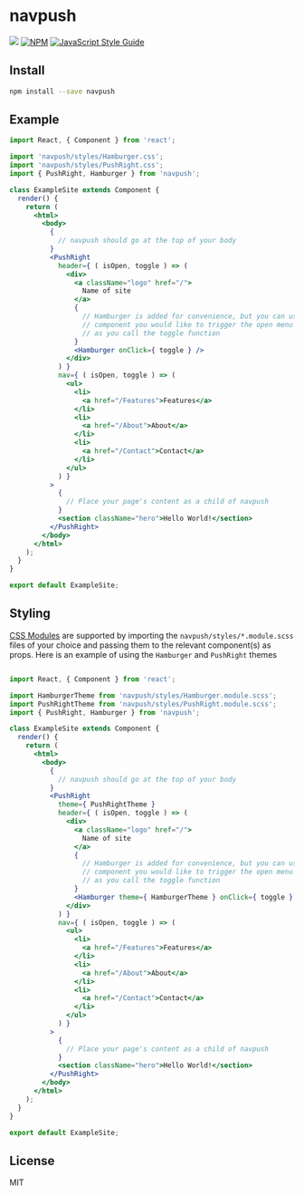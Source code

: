 # navpush

> 

![](https://img.shields.io/travis/com/nicholasray/navpush.svg?style=flat) [![NPM](https://img.shields.io/npm/v/navpush.svg)](https://www.npmjs.com/package/navpush) [![JavaScript Style Guide](https://img.shields.io/badge/code_style-standard-brightgreen.svg)](https://standardjs.com)

## Install

```bash
npm install --save navpush
```

## Example

```jsx
import React, { Component } from 'react';

import 'navpush/styles/Hamburger.css';
import 'navpush/styles/PushRight.css';
import { PushRight, Hamburger } from 'navpush';

class ExampleSite extends Component {
  render() {
    return (
      <html>
        <body>
          {
            // navpush should go at the top of your body
          }
          <PushRight
            header={ ( isOpen, toggle ) => (
              <div>
                <a className="logo" href="/">
                  Name of site
                </a>
                {
                  // Hamburger is added for convenience, but you can use whatever
                  // component you would like to trigger the open menu as long
                  // as you call the toggle function
                }
                <Hamburger onClick={ toggle } />
              </div>
            ) }
            nav={ ( isOpen, toggle ) => (
              <ul>
                <li>
                  <a href="/Features">Features</a>
                </li>
                <li>
                  <a href="/About">About</a>
                </li>
                <li>
                  <a href="/Contact">Contact</a>
                </li>
              </ul>
            ) }
          >
            {
              // Place your page's content as a child of navpush
            }
            <section className="hero">Hello World!</section>
          </PushRight>
        </body>
      </html>
    );
  }
}

export default ExampleSite;
```

## Styling

[CSS Modules](https://github.com/css-modules/css-modules) are supported by
importing the `navpush/styles/*.module.scss` files of your choice and passing
them to the relevant component(s) as props. Here is an example of using the
`Hamburger` and `PushRight` themes
```jsx

import React, { Component } from 'react';

import HamburgerTheme from 'navpush/styles/Hamburger.module.scss';
import PushRightTheme from 'navpush/styles/PushRight.module.scss';
import { PushRight, Hamburger } from 'navpush';

class ExampleSite extends Component {
  render() {
    return (
      <html>
        <body>
          {
            // navpush should go at the top of your body
          }
          <PushRight
            theme={ PushRightTheme }
            header={ ( isOpen, toggle ) => (
              <div>
                <a className="logo" href="/">
                  Name of site
                </a>
                {
                  // Hamburger is added for convenience, but you can use whatever
                  // component you would like to trigger the open menu as long
                  // as you call the toggle function
                }
                <Hamburger theme={ HamburgerTheme } onClick={ toggle } />
              </div>
            ) }
            nav={ ( isOpen, toggle ) => (
              <ul>
                <li>
                  <a href="/Features">Features</a>
                </li>
                <li>
                  <a href="/About">About</a>
                </li>
                <li>
                  <a href="/Contact">Contact</a>
                </li>
              </ul>
            ) }
          >
            {
              // Place your page's content as a child of navpush
            }
            <section className="hero">Hello World!</section>
          </PushRight>
        </body>
      </html>
    );
  }
}

export default ExampleSite;
```

## License

MIT
